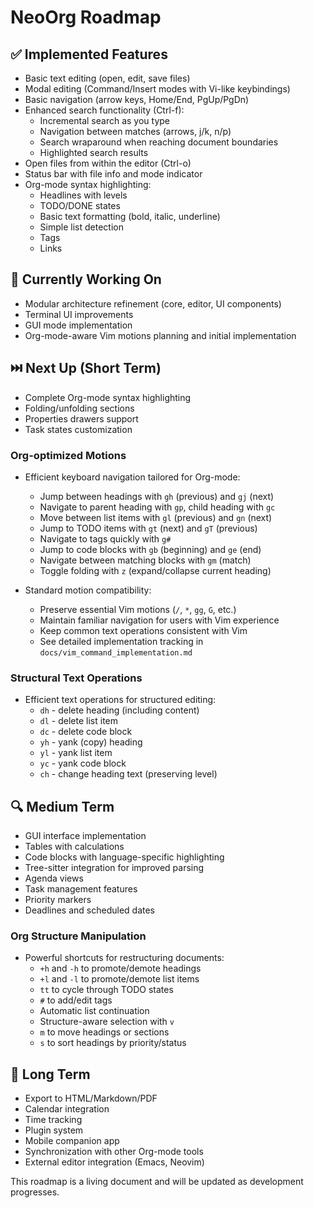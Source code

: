 # NeoOrg Roadmap

## ✅ Implemented Features
- Basic text editing (open, edit, save files)
- Modal editing (Command/Insert modes with Vi-like keybindings)
- Basic navigation (arrow keys, Home/End, PgUp/PgDn)
- Enhanced search functionality (Ctrl-f):
  - Incremental search as you type
  - Navigation between matches (arrows, j/k, n/p)
  - Search wraparound when reaching document boundaries
  - Highlighted search results
- Open files from within the editor (Ctrl-o)
- Status bar with file info and mode indicator
- Org-mode syntax highlighting:
  - Headlines with levels
  - TODO/DONE states
  - Basic text formatting (bold, italic, underline)
  - Simple list detection
  - Tags
  - Links

## 🔄 Currently Working On
- Modular architecture refinement (core, editor, UI components)
- Terminal UI improvements
- GUI mode implementation
- Org-mode-aware Vim motions planning and initial implementation

## ⏭️ Next Up (Short Term)
- Complete Org-mode syntax highlighting
- Folding/unfolding sections
- Properties drawers support
- Task states customization

### Org-optimized Motions
- Efficient keyboard navigation tailored for Org-mode:
  - Jump between headings with `gh` (previous) and `gj` (next)
  - Navigate to parent heading with `gp`, child heading with `gc`
  - Move between list items with `gl` (previous) and `gn` (next)
  - Jump to TODO items with `gt` (next) and `gT` (previous)
  - Navigate to tags quickly with `g#`
  - Jump to code blocks with `gb` (beginning) and `ge` (end)
  - Navigate between matching blocks with `gm` (match)
  - Toggle folding with `z` (expand/collapse current heading)

- Standard motion compatibility:
  - Preserve essential Vim motions (`/`, `*`, `gg`, `G`, etc.)
  - Maintain familiar navigation for users with Vim experience
  - Keep common text operations consistent with Vim
  - See detailed implementation tracking in `docs/vim_command_implementation.md`

### Structural Text Operations
- Efficient text operations for structured editing:
  - `dh` - delete heading (including content)
  - `dl` - delete list item
  - `dc` - delete code block
  - `yh` - yank (copy) heading
  - `yl` - yank list item
  - `yc` - yank code block
  - `ch` - change heading text (preserving level)

## 🔍 Medium Term
- GUI interface implementation
- Tables with calculations
- Code blocks with language-specific highlighting
- Tree-sitter integration for improved parsing
- Agenda views
- Task management features
- Priority markers
- Deadlines and scheduled dates

### Org Structure Manipulation
- Powerful shortcuts for restructuring documents:
  - `+h` and `-h` to promote/demote headings
  - `+l` and `-l` to promote/demote list items
  - `tt` to cycle through TODO states
  - `#` to add/edit tags
  - Automatic list continuation
  - Structure-aware selection with `v`
  - `m` to move headings or sections
  - `s` to sort headings by priority/status

## 🔮 Long Term
- Export to HTML/Markdown/PDF
- Calendar integration
- Time tracking
- Plugin system
- Mobile companion app
- Synchronization with other Org-mode tools
- External editor integration (Emacs, Neovim)

This roadmap is a living document and will be updated as development progresses.